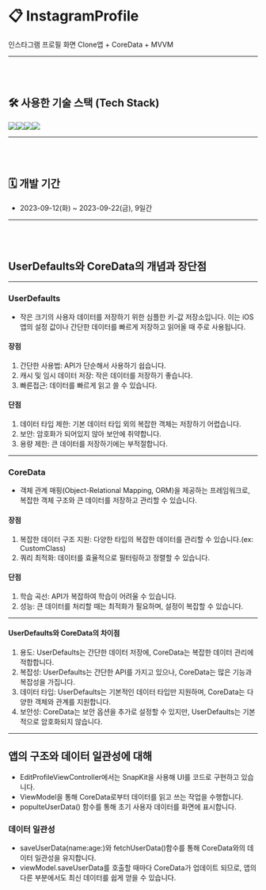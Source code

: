 # 📋 InstagramProfile

인스타그램 프로필 화면 Clone앱 + CoreData + MVVM

- - -
<br><br>

## 🛠️ 사용한 기술 스택 (Tech Stack)
<img src="https://img.shields.io/badge/Swift-F05138?style=for-the-badge&logo=Swift&logoColor=white"><img src="https://img.shields.io/badge/GitHub-181717?style=for-the-badge&logo=github&logoColor=white"><img src="https://img.shields.io/badge/SnapKit-FA7343?style=for-the-badge&logo=SnapKit&logoColor=white"><img src="https://img.shields.io/badge/CoreData-3C3B37?style=for-the-badge&logo=Core-Data&logoColor=white">

- - -
<br><br>

## 🗓️ 개발 기간
* 2023-09-12(화) ~ 2023-09-22(금), 9일간
- - -
<br><br>

## UserDefaults와 CoreData의 개념과 장단점
- - -
### UserDefaults
- 작은 크기의 사용자 데이터를 저장하기 위한 심플한 키-값 저장소입니다. 이는 iOS 앱의 설정 값이나 간단한 데이터를 빠르게 저장하고 읽어올 때 주로 사용됩니다.
#### 장점
1. 간단한 사용법: API가 단순해서 사용하기 쉽습니다.
2. 캐시 및 임시 데이터 저장: 작은 데이터를 저장하기 좋습니다.
3. 빠른접근: 데이터를 빠르게 읽고 쓸 수 있습니다.
#### 단점
1. 데이터 타입 제한: 기본 데이터 타입 외의 복잡한 객체는 저장하기 어렵습니다.
2. 보안: 암호화가 되어있지 않아 보안에 취약합니다.
3. 용량 제한: 큰 데이터를 저장하기에는 부적절합니다.
- - -
### CoreData
- 객체 관계 매핑(Object-Relational Mapping, ORM)을 제공하는 프레임워크로, 복잡한 객체 구조와 큰 데이터를 저장하고 관리할 수 있습니다.
#### 장점
1. 복잡한 데이터 구조 지원: 다양한 타입의 복잡한 데이터를 관리할 수 있습니다.(ex: CustomClass)
2. 쿼리 최적화: 데이터를 효율적으로 필터링하고 정렬할 수 있습니다.
#### 단점
1. 학습 곡선: API가 복잡하여 학습이 어려울 수 있습니다.
2. 성능: 큰 데이터를 처리할 때는 최적화가 필요하며, 설정이 복잡할 수 있습니다.
- - -
#### UserDefaults와 CoreData의 차이점
1. 용도: UserDefaults는 간단한 데이터 저장에, CoreData는 복잡한 데이터 관리에 적합합니다.
2. 복잡성: UserDefaults는 간단한 API를 가지고 있으나, CoreData는 많은 기능과 복잡성을 가집니다.
3. 데이터 타입: UserDefaults는 기본적인 데이터 타입만 지원하며, CoreData는 다양한 객체와 관계를 지원합니다.
4. 보안성: CoreData는 보안 옵션을 추가로 설정할 수 있지만, UserDefaults는 기본적으로 암호화되지 않습니다.
- - -
## 앱의 구조와 데이터 일관성에 대해
- EditProfileViewController에서는 SnapKit을 사용해 UI를 코드로 구현하고 있습니다.
- ViewModel을 통해 CoreData로부터 데이터를 읽고 쓰는 작업을 수행합니다.
- populteUserData() 함수를 통해 초기 사용자 데이터를 화면에 표시합니다.
### 데이터 일관성
- saveUserData(name:age:)와 fetchUserData()함수를 통해 CoreData와의 데이터 일관성을 유지합니다.
- viewModel.saveUserData를 호출할 때마다 CoreData가 업데이트 되므로, 앱의 다른 부분에서도 최신 데이터를 쉽게 얻을 수 있습니다.


